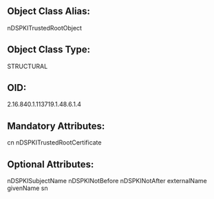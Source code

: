 ## Object Class Alias:
  nDSPKITrustedRootObject

## Object Class Type:
  STRUCTURAL

## OID:
  2.16.840.1.113719.1.48.6.1.4

## Mandatory Attributes:
  cn
  nDSPKITrustedRootCertificate

## Optional Attributes:
  nDSPKISubjectName
  nDSPKINotBefore
  nDSPKINotAfter
  externalName
  givenName
  sn
